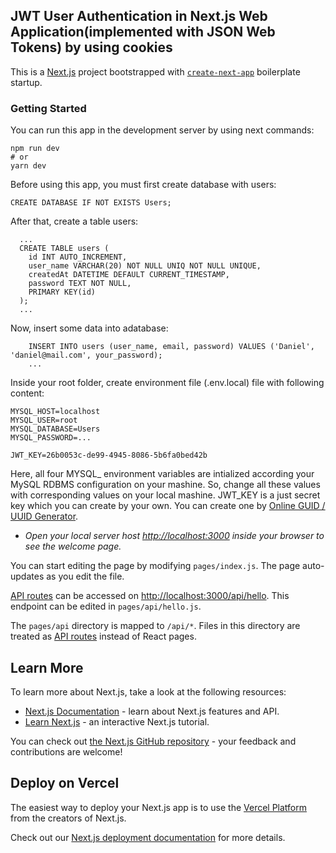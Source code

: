 
## **JWT User Authentication in Next.js Web Application(implemented with JSON Web Tokens) by using cookies**


This is a [Next.js](https://nextjs.org/) project bootstrapped with [`create-next-app`](https://github.com/vercel/next.js/tree/canary/packages/create-next-app) boilerplate startup.

### **Getting Started**

You can run this app in the development server by using next commands:

```
npm run dev
# or
yarn dev
```

Before using this app, you must first create database with users:

  ``` CREATE DATABASE IF NOT EXISTS Users; ```

After that, create a table users:
  
``` 
  ...
  CREATE TABLE users (
	id INT AUTO_INCREMENT,
    user_name VARCHAR(20) NOT NULL UNIQ NOT NULL UNIQUE,
    createdAt DATETIME DEFAULT CURRENT_TIMESTAMP,
    password TEXT NOT NULL,
    PRIMARY KEY(id)
  ); 
  ...
```
  
  Now, insert some data into adatabase:
  
```...
    INSERT INTO users (user_name, email, password) VALUES ('Daniel', 'daniel@mail.com', your_password);
    ...
```
  
  Inside your root folder, create environment file (.env.local) file with following content:

```
MYSQL_HOST=localhost
MYSQL_USER=root
MYSQL_DATABASE=Users
MYSQL_PASSWORD=...

JWT_KEY=26b0053c-de99-4945-8086-5b6fa0bed42b
```
  Here, all four MYSQL_ environment variables are intialized according your MySQL RDBMS configuration on your mashine. 
  So, change all these values with corresponding values on your local mashine. 
  JWT_KEY is a just secret key which you can create by your own. You can create one by [Online GUID / UUID Generator](https://www.guidgenerator.com/).
  

- *Open your local server host [http://localhost:3000](http://localhost:3000) inside your browser to see the welcome page.*


You can start editing the page by modifying `pages/index.js`. The page auto-updates as you edit the file.

[API routes](https://nextjs.org/docs/api-routes/introduction) can be accessed on [http://localhost:3000/api/hello](http://localhost:3000/api/hello). This endpoint can be edited in `pages/api/hello.js`.

The `pages/api` directory is mapped to `/api/*`. Files in this directory are treated as [API routes](https://nextjs.org/docs/api-routes/introduction) instead of React pages.

## Learn More

To learn more about Next.js, take a look at the following resources:

- [Next.js Documentation](https://nextjs.org/docs) - learn about Next.js features and API.
- [Learn Next.js](https://nextjs.org/learn) - an interactive Next.js tutorial.

You can check out [the Next.js GitHub repository](https://github.com/vercel/next.js/) - your feedback and contributions are welcome!

## Deploy on Vercel

The easiest way to deploy your Next.js app is to use the [Vercel Platform](https://vercel.com/new?utm_medium=default-template&filter=next.js&utm_source=create-next-app&utm_campaign=create-next-app-readme) from the creators of Next.js.

Check out our [Next.js deployment documentation](https://nextjs.org/docs/deployment) for more details.
